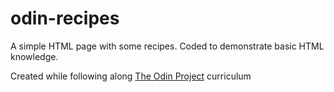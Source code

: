 # odin-recipes

A simple HTML page with some recipes. Coded to demonstrate basic HTML knowledge.

Created while following along [The Odin Project](https://theodinproject.com) curriculum
